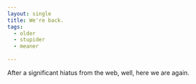 ```yaml
---
layout: single
title: We're back.
tags:
  - older
  - stupider
  - meaner
  
---
```



After a significant hiatus from the web, well, here we are again.
